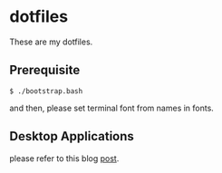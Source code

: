 dotfiles
=============

These are my dotfiles.

Prerequisite
--------------

    $ ./bootstrap.bash

and then, please set terminal font from names in fonts.

Desktop Applications
----------------------

please refer to this blog [post](https://blog.junkpiano.me/2017/01/20/2017-software-list/).
